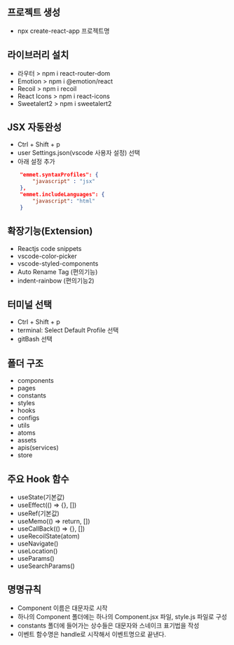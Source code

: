 ## 프로젝트 생성
- npx create-react-app 프로젝트명

## 라이브러리 설치
- 라우터 > npm i react-router-dom
- Emotion > npm i @emotion/react
- Recoil > npm i recoil
- React Icons > npm i react-icons
- Sweetalert2 > npm i sweetalert2

## JSX 자동완성
- Ctrl + Shift + p
- user Settings.json(vscode 사용자 설정) 선택
- 아래 설정 추가

```json
    "emmet.syntaxProfiles": {
        "javascript" : "jsx"
    },
    "emmet.includeLanguages": {
        "javascript": "html"
    }
```

## 확장기능(Extension)
- Reactjs code snippets
- vscode-color-picker
- vscode-styled-components
- Auto Rename Tag (편의기능)
- indent-rainbow (편의기능2)

## 터미널 선택
- Ctrl + Shift + p
- terminal: Select Default Profile 선택
- gitBash 선택

## 폴더 구조
- components
- pages
- constants
- styles
- hooks
- configs
- utils
- atoms
- assets
- apis(services)
- store

## 주요 Hook 함수
- useState(기본값)
- useEffect(() => {}, [])
- useRef(기본값)
- useMemo(() => return, [])
- useCallBack(() => {}, [])
- useRecoilState(atom)
- useNavigate()
- useLocation()
- useParams()
- useSearchParams()

## 명명규칙
- Component 이름은 대문자로 시작
- 하나의 Component 폴더에는 하나의 Component.jsx 파일, style.js 파일로 구성
- constants 폴더에 들어가는 상수들은 대문자와 스네이크 표기법을 작성
- 이벤트 함수명은 handle로 시작해서 이벤트명으로 끝낸다.